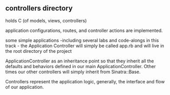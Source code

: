 ## controllers directory

holds C (of models, views, controllers)

application configurations, routes, and controller actions are implemented.

some simple applications -including several labs and code-alongs in this track - the Application Controller will simply be called app.rb and will live in the root directory of the project

ApplicationController as an inheritance point so that they inherit all the defaults and behaviors defined in our main ApplicationController. Other times our other controllers will simply inherit from Sinatra::Base.


Controllers represent the application logic, generally, the interface and flow of our application.
